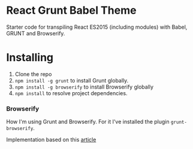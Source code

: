 # React Grunt Babel Theme

Starter code for transpiling React ES2015 (including modules) with Babel, GRUNT and Browserify.

# Installing

1. Clone the repo
2. `npm install -g grunt` to install Grunt globally.
4. `npm install -g browserify` to install Browserify globally
5. `npm install` to resolve project dependencies.

### Browserify
How I'm using Grunt and Browserify. For it I've installed the plugin `grunt-browserify`.

Implementation based on this [article](http://chris.house/blog/grunt-configuration-for-react-browserify-babelify/)



